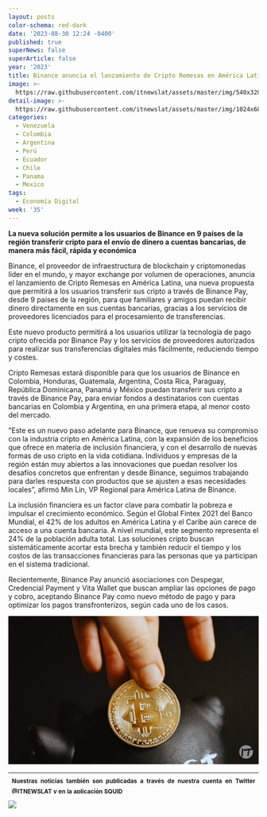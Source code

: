 ```yaml
---
layout: posts
color-schema: red-dark
date: '2023-08-30 12:24 -0400'
published: true
superNews: false
superArticle: false
year: '2023'
title: Binance anuncia el lanzamiento de Cripto Remesas en América Latina
image: >-
  https://raw.githubusercontent.com/itnewslat/assets/master/img/540x320/Criptocurrency-p.jpg
detail-image: >-
  https://raw.githubusercontent.com/itnewslat/assets/master/img/1024x680/Criptocurrency-g.jpg
categories:
  - Venezuela
  - Colombia
  - Argentina
  - Perú
  - Ecuador
  - Chile
  - Panama
  - Mexico
tags:
  - Economía Digital
week: '35'
---
```

**La nueva solución permite a los usuarios de Binance en 9 países de la región transferir cripto para el envío de dinero a cuentas bancarias, de manera más fácil, rápida y económica**

Binance, el proveedor de infraestructura de blockchain y criptomonedas líder en el mundo, y mayor exchange por volumen de operaciones, anuncia el lanzamiento de Cripto Remesas en América Latina, una nueva propuesta que permitirá a los usuarios transferir sus cripto a través de Binance Pay, desde 9 países de la región, para que familiares y amigos puedan recibir dinero directamente en sus cuentas bancarias, gracias a los servicios de proveedores licenciados para el procesamiento de transferencias.

Este nuevo producto permitirá a los usuarios utilizar la tecnología de pago cripto ofrecida por Binance Pay y los servicios de proveedores autorizados para realizar sus transferencias digitales más fácilmente, reduciendo tiempo y costes. 

Cripto Remesas  estará disponible para que los usuarios de Binance en Colombia, Honduras, Guatemala, Argentina, Costa Rica, Paraguay, República Dominicana, Panamá y México puedan transferir sus cripto a través de Binance Pay, para enviar fondos a destinatarios con cuentas bancarias en Colombia y Argentina, en una primera etapa, al menor costo del mercado. 

"Este es un nuevo paso adelante para Binance, que renueva su compromiso con la industria cripto en América Latina, con la expansión de los beneficios que ofrece en materia de inclusión financiera, y con el desarrollo de nuevas formas de uso cripto en la vida cotidiana. Individuos y empresas de la región están muy abiertos a las innovaciones que puedan resolver los desafíos concretos que enfrentan y desde Binance, seguimos trabajando para darles respuesta con productos que se ajusten a esas necesidades locales”, afirmó Min Lin, VP Regional para América Latina de Binance.

La inclusión financiera es un factor clave para combatir la pobreza e impulsar el crecimiento económico. Según el Global Fintex 2021 del Banco Mundial, el 42% de los adultos en América Latina y el Caribe aún carece de acceso a una cuenta bancaria. A nivel mundial, este segmento representa el 24% de la población adulta total. Las soluciones cripto buscan sistemáticamente acortar esta brecha y también reducir el tiempo y los costos de las transacciones financieras para las personas que ya participan en el sistema tradicional.

Recientemente, Binance Pay anunció asociaciones con Despegar, Credencial Payment y Vita Wallet que buscan ampliar las opciones de pago y cobro, aceptando Binance Pay como nuevo método de pago y para optimizar los pagos transfronterizos, según cada uno de los casos. 

![](https://raw.githubusercontent.com/itnewslat/assets/master/img/540x320/Criptocurrency-p.jpg)

<table style="height: 42px;" width="569">
<tbody>
<tr>
<td style="text-align: justify;"><sub><strong>Nuestras noticias también son publicadas a través de nuestra cuenta en Twitter <a href="https://twitter.com/itnewslat?lang=es">@ITNEWSLAT</a> y en la aplicación <a href="https://squidapp.co/en/">SQUID</a></strong></sub></td>
</tr>
</tbody>
</table>

<img src="https://tracker.metricool.com/c3po.jpg?hash=56f88a41e39ab42c063cc51676587a04"/>